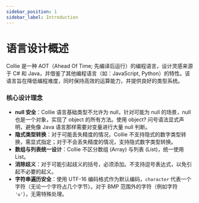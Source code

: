 ```yaml
---
sidebar_position: 1
sidebar_label: Introduction
---
```


# 语言设计概述

Collie 是一种 AOT（Ahead Of Time; 先编译后运行）的编程语言，设计灵感来源于 C# 和 Java，并借鉴了其他编程语言（如：JavaScript, Python）的特性。该语言旨在降低编程难度，同时保持高效的运算能力，并提供良好的类型系统。

### 核心设计理念
- **null 安全**：Collie 语言基础类型不允许为 null，针对可能为 null 的场景，null 也是一个对象，实现了 object 的所有方法。使用 object? 问号语法显式声明，避免像 Java 语言那样需要对变量进行大量 null 判断。
- **隐式类型转换**：对于可能丢失精度的情况，Collie 不支持隐式的数字类型转换，需显式指定；对于不会丢失精度的情况，支持隐式数字类型转换。
- **数组与列表统一设计**：Collie 不区分数组 (Array) 与列表 (List)，统一使用 List。
- **消除歧义**：对于可能引起歧义的括号，必须添加。不支持逗号表达式，以免引起不必要的起义。
- **字符串遍历安全**：使用 UTF-16 编码格式作为默认编码，`character` 代表一个字符（无论一个字符占几个字节）。对于 BMP 范围外的字符（例如字符 `'𐍈'`），无需特殊处理。

